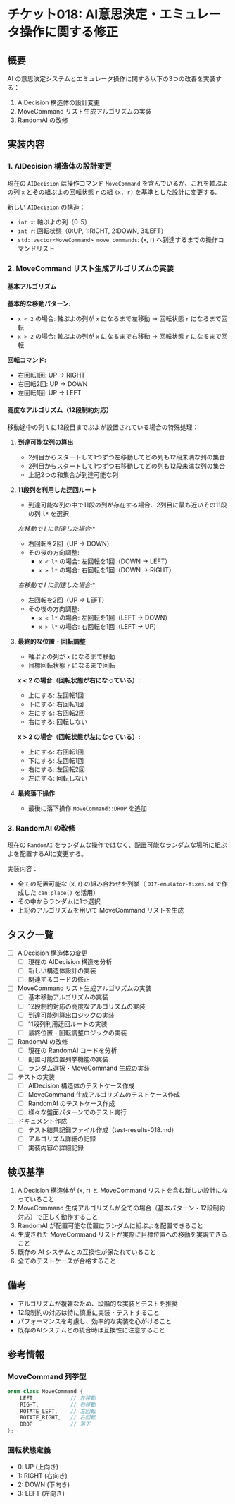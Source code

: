 # チケット018: AI意思決定・エミュレータ操作に関する修正

## 概要

AI の意思決定システムとエミュレータ操作に関する以下の3つの改善を実装する：
1. AIDecision 構造体の設計変更
2. MoveCommand リスト生成アルゴリズムの実装
3. RandomAI の改修

## 実装内容

### 1. AIDecision 構造体の設計変更

現在の `AIDecision` は操作コマンド `MoveCommand` を含んでいるが、これを軸ぷよの列 `x` とその組ぷよの回転状態 `r` の組 `(x, r)` を基準とした設計に変更する。

新しい `AIDecision` の構造：
- `int x`: 軸ぷよの列（0-5）
- `int r`: 回転状態（0:UP, 1:RIGHT, 2:DOWN, 3:LEFT）
- `std::vector<MoveCommand> move_commands`: (x, r) へ到達するまでの操作コマンドリスト

### 2. MoveCommand リスト生成アルゴリズムの実装

#### 基本アルゴリズム

**基本的な移動パターン:**
- `x < 2` の場合: 軸ぷよの列が `x` になるまで左移動 → 回転状態 `r` になるまで回転
- `x > 2` の場合: 軸ぷよの列が `x` になるまで右移動 → 回転状態 `r` になるまで回転

**回転コマンド:**
- 右回転1回: UP → RIGHT
- 右回転2回: UP → DOWN  
- 左回転1回: UP → LEFT

#### 高度なアルゴリズム（12段制約対応）

移動途中の列 `l` に12段目までぷよが設置されている場合の特殊処理：

1. **到達可能な列の算出**
   - 2列目からスタートして1つずつ左移動してどの列も12段未満な列の集合
   - 2列目からスタートして1つずつ右移動してどの列も12段未満な列の集合
   - 上記2つの和集合が到達可能な列

2. **11段列を利用した迂回ルート**
   - 到達可能な列の中で11段の列が存在する場合、2列目に最も近いその11段の列 `l*` を選択
   
   **左移動で l* に到達した場合:**
   - 右回転を2回（UP → DOWN）
   - その後の方向調整:
     - `x < l*` の場合: 左回転を1回（DOWN → LEFT）
     - `x > l*` の場合: 右回転を1回（DOWN → RIGHT）
   
   **右移動で l* に到達した場合:**
   - 左回転を2回（UP → LEFT）
   - その後の方向調整:
     - `x < l*` の場合: 左回転を1回（LEFT → DOWN）
     - `x > l*` の場合: 右回転を1回（LEFT → UP）

3. **最終的な位置・回転調整**
   - 軸ぷよの列が `x` になるまで移動
   - 目標回転状態 `r` になるまで回転
   
   **x < 2 の場合（回転状態が右になっている）:**
   - 上にする: 左回転1回
   - 下にする: 右回転1回  
   - 左にする: 右回転2回
   - 右にする: 回転しない
   
   **x > 2 の場合（回転状態が左になっている）:**
   - 上にする: 右回転1回
   - 下にする: 左回転1回
   - 右にする: 左回転2回
   - 左にする: 回転しない

4. **最終落下操作**
   - 最後に落下操作 `MoveCommand::DROP` を追加

### 3. RandomAI の改修

現在の `RandomAI` をランダムな操作ではなく、配置可能なランダムな場所に組ぷよを配置するAIに変更する。

実装内容：
- 全ての配置可能な (x, r) の組み合わせを列挙（ `017-emulator-fixes.md` で作成した `can_place()` を活用）
- その中からランダムに1つ選択
- 上記のアルゴリズムを用いて MoveCommand リストを生成

## タスク一覧

- [ ] AIDecision 構造体の変更
  - [ ] 現在の AIDecision 構造を分析
  - [ ] 新しい構造体設計の実装
  - [ ] 関連するコードの修正
- [ ] MoveCommand リスト生成アルゴリズムの実装
  - [ ] 基本移動アルゴリズムの実装
  - [ ] 12段制約対応の高度なアルゴリズムの実装
  - [ ] 到達可能列算出ロジックの実装
  - [ ] 11段列利用迂回ルートの実装
  - [ ] 最終位置・回転調整ロジックの実装
- [ ] RandomAI の改修
  - [ ] 現在の RandomAI コードを分析
  - [ ] 配置可能位置列挙機能の実装
  - [ ] ランダム選択・MoveCommand 生成の実装
- [ ] テストの実装
  - [ ] AIDecision 構造体のテストケース作成
  - [ ] MoveCommand 生成アルゴリズムのテストケース作成
  - [ ] RandomAI のテストケース作成
  - [ ] 様々な盤面パターンでのテスト実行
- [ ] ドキュメント作成
  - [ ] テスト結果記録ファイル作成（test-results-018.md）
  - [ ] アルゴリズム詳細の記録
  - [ ] 実装内容の詳細記録

## 検収基準

1. AIDecision 構造体が (x, r) と MoveCommand リストを含む新しい設計になっていること
2. MoveCommand 生成アルゴリズムが全ての場合（基本パターン・12段制約対応）で正しく動作すること
3. RandomAI が配置可能な位置にランダムに組ぷよを配置できること
4. 生成された MoveCommand リストが実際に目標位置への移動を実現できること
5. 既存の AI システムとの互換性が保たれていること
6. 全てのテストケースが合格すること

## 備考

- アルゴリズムが複雑なため、段階的な実装とテストを推奨
- 12段制約の対応は特に慎重に実装・テストすること
- パフォーマンスを考慮し、効率的な実装を心がけること
- 既存のAIシステムとの統合時は互換性に注意すること

## 参考情報

### MoveCommand 列挙型
```cpp
enum class MoveCommand {
    LEFT,           // 左移動
    RIGHT,          // 右移動
    ROTATE_LEFT,    // 左回転
    ROTATE_RIGHT,   // 右回転
    DROP            // 落下
};
```

### 回転状態定義
- 0: UP (上向き)
- 1: RIGHT (右向き) 
- 2: DOWN (下向き)
- 3: LEFT (左向き)